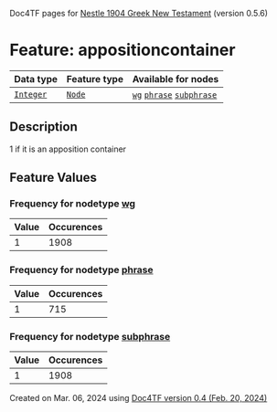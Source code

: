 Doc4TF pages for [Nestle 1904 Greek New Testament](https://github.com/saulocantanhede/tfgreek2/tree/main/tf) (version 0.5.6)
# Feature: appositioncontainer
Data type|Feature type|Available for nodes
---|---|---
[`Integer`](featurebydatatype.md#integer)|[`Node`](featurebytype.md#node)| [`wg`](featurebynodetype.md#wg)  [`phrase`](featurebynodetype.md#phrase)  [`subphrase`](featurebynodetype.md#subphrase) 
## Description
1 if it is an apposition container
## Feature Values
### Frequency for nodetype [wg](featurebynodetype.md#wg)
Value|Occurences
---|---
1|1908
### Frequency for nodetype [phrase](featurebynodetype.md#phrase)
Value|Occurences
---|---
1|715
### Frequency for nodetype [subphrase](featurebynodetype.md#subphrase)
Value|Occurences
---|---
1|1908
 

Created on Mar. 06, 2024 using [Doc4TF  version 0.4 (Feb. 20, 2024)](https://github.com/tonyjurg/Doc4TF) 